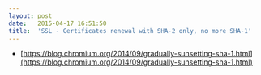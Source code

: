 ```yaml
---
layout:	post
date:	2015-04-17 16:51:50
title:	'SSL - Certificates renewal with SHA-2 only, no more SHA-1'
---
```


* [https://blog.chromium.org/2014/09/gradually-sunsetting-sha-1.html](https://blog.chromium.org/2014/09/gradually-sunsetting-sha-1.html)
